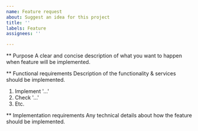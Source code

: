 ```yaml
---
name: Feature request
about: Suggest an idea for this project
title: ''
labels: Feature
assignees: ''

---
```


** Purpose
A clear and concise description of what you want to happen when feature will be implemented.

** Functional requirements
Description of the functionality & services should be implemented.

1. Implement '...'
2. Check '...'
3. Etc.

** Implementation requirements
Any technical details about how the feature should be implemented.
